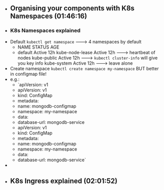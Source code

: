 - ## Organising your components with K8s Namespaces (01:46:16)
- ### K8s Namespaces explained
- Default `kubectl get namespace`  ---> 4 namespaces by default
	- NAME              STATUS     AGE
	- default           Active     12h
	  kube-node-lease   Active     12h  ---> heartbeat of nodes
	  kube-public       Active     12h ---> `kubectl cluster-info` will give you key info
	  kube-system       Active     12h  ---> leave alone
- Create namespace `kubectl create namespace my-namespace`  BUT better in configmap file!
- e.g.:
	- `apiVersion: v1
	- apiVersion: v1
	- kind: ConfigMap
	- metadata:
	- name: mongodb-configmap
	- namespace: my-namespace
	- data:
	- database-url: mongodb-service
	- apiVersion: v1
	- kind: ConfigMap
	- metadata:
	- name: mongodb-configmap
	- namespace: my-namespace
	- data:
	- database-url: mongodb-service`
-
- ## K8s Ingress explained (02:01:52)